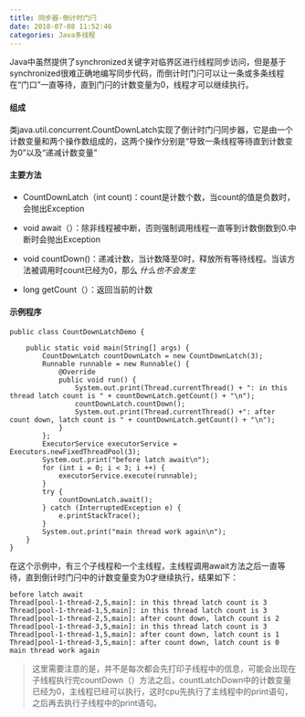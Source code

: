 ```yaml
---
title: 同步器-倒计时门闩
date: 2018-07-08 11:52:46
categories: Java多线程
---
```


Java中虽然提供了synchronized关键字对临界区进行线程同步访问，但是基于synchronized很难正确地编写同步代码，而倒计时门闩可以让一条或多条线程在“门口”一直等待，直到门闩的计数变量为0，线程才可以继续执行。

#### 组成

类java.util.concurrent.CountDownLatch实现了倒计时门闩同步器，它是由一个计数变量和两个操作数组成的，这两个操作分别是“导致一条线程等待直到计数变为0”以及“递减计数变量”

#### 主要方法

* CountDownLatch（int count)：count是计数个数，当count的值是负数时，会抛出Exception

* void await（）：除非线程被中断，否则强制调用线程一直等到计数倒数到0.中断时会抛出Exception

* void countDown()：递减计数，当计数降至0时，释放所有等待线程。当该方法被调用时count已经为0，那么 *什么也不会发生*

* long getCount（）：返回当前的计数

#### 示例程序

```
public class CountDownLatchDemo {

    public static void main(String[] args) {
        CountDownLatch countDownLatch = new CountDownLatch(3);
        Runnable runnable = new Runnable() {
            @Override
            public void run() {
                System.out.print(Thread.currentThread() + ": in this thread latch count is " + countDownLatch.getCount() + "\n");
                countDownLatch.countDown();
                System.out.print(Thread.currentThread() +": after count down, latch count is " + countDownLatch.getCount() + "\n");
            }
        };
        ExecutorService executorService = Executors.newFixedThreadPool(3);
        System.out.print("before latch await\n");
        for (int i = 0; i < 3; i ++) {
            executorService.execute(runnable);
        }
        try {
            countDownLatch.await();
        } catch (InterruptedException e) {
            e.printStackTrace();
        }
        System.out.print("main thread work again\n");
    }
}

```

在这个示例中，有三个子线程和一个主线程，主线程调用await方法之后一直等待，直到倒计时门闩中的计数变量变为0才继续执行，结果如下：

```
before latch await
Thread[pool-1-thread-2,5,main]: in this thread latch count is 3
Thread[pool-1-thread-1,5,main]: in this thread latch count is 3
Thread[pool-1-thread-2,5,main]: after count down, latch count is 2
Thread[pool-1-thread-3,5,main]: in this thread latch count is 3
Thread[pool-1-thread-1,5,main]: after count down, latch count is 1
Thread[pool-1-thread-3,5,main]: after count down, latch count is 0
main thread work again
```

> 这里需要注意的是，并不是每次都会先打印子线程中的信息，可能会出现在子线程执行完countDown（）方法之后，countLatchDown中的计数变量已经为0，主线程已经可以执行，这时cpu先执行了主线程中的print语句，之后再去执行子线程中的print语句。